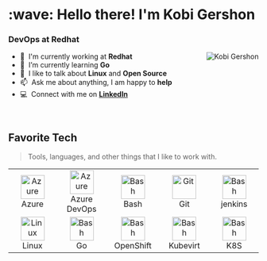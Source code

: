 <h1 align="left" id="suhailkakar-title">:wave: Hello there! I'm Kobi Gershon</h1>
<h3 align="left">DevOps at Redhat </h3>

  <img src="https://github-readme-stats.vercel.app/api?username=kobi86&show_icons=true&theme=react&count_private=true&include_all_commits=true" alt="Kobi Gershon" align="right" />

- :office: &nbsp;I'm currently working at **Redhat**
- :seedling: &nbsp;I’m currently learning **Go**
- :speech_balloon: &nbsp;I like to talk about **Linux** and **Open Source**
- :mailbox: &nbsp;Ask me about anything, I am happy to **help** 
- :computer: &nbsp;Connect with me on **[LinkedIn]**


<br>

<h2 align="left" id="suhailkakar-tech">Favorite Tech</h2>

> Tools, languages, and other things that I like to work with.


<table align="center">
  <tr>
    <td align="center" width="96">
        <img src="https://i.ibb.co/jDGr3z0/azure-removebg-preview.png" width="48" height="48" alt="Azure" />
      <br>Azure
    </td>
    </td>
    <td align="center" width="96">
        <img src="http://blog.devops4me.com/content/images/size/w600/2020/08/Microsoft-Azure-DevOps.png" width="48" height="48" alt="Azure" />
      <br>Azure DevOps
    </td>
    <td align="center" width="96">
        <img src="https://bashlogo.com/img/symbol/png/full_colored_dark.png" width="48" height="48" alt="Bash" />
      <br>Bash
    </td>
    <td align="center" width="96">
        <img src="https://upload.wikimedia.org/wikipedia/commons/thumb/3/3f/Git_icon.svg/1200px-Git_icon.svg.png" width="48" height="48" alt="Git" />
      <br>Git
    <td align="center" width="96">
        <img src="https://miro.medium.com/max/800/1*LOFbTP2SxXcFpM_qTsUSuw.png" width="48" height="48" alt="Bash" />
      <br>jenkins
    </td>
  </tr>
    <td align="center" width="96">
    <img src="https://camo.githubusercontent.com/d7574156c7a1844d3c2907bae0e76254cca759290c08e08a6ef2bd7543c8c0ca/68747470733a2f2f692e6962622e636f2f737331374b47302f63376238313133323437666563643833626439623565643562643366333464352d72656d6f766562672d707265766965772e706e67" width="48" height="48" alt="Linux" />
      <br>Linux
    </td>
    <td align="center" width="96">
        <img src="https://upload.wikimedia.org/wikipedia/commons/thumb/0/05/Go_Logo_Blue.svg/1200px-Go_Logo_Blue.svg.png" width="48" height="48" alt="Bash" />
      <br>Go
    </td>
    <td align="center" width="96">
        <img src="https://upload.wikimedia.org/wikipedia/commons/thumb/3/3a/OpenShift-LogoType.svg/1200px-OpenShift-LogoType.svg.png" width="48" height="48" alt="Bash" />
      <br>OpenShift
    </td>
    <td align="center" width="96">
        <img src="https://avatars.githubusercontent.com/u/18700703?s=280&v=4" width="48" height="48" alt="Bash" />
      <br>Kubevirt
    </td>
    <td align="center" width="96">
        <img src="https://kubernetes.io/images/favicon.png" width="48" height="48" alt="Bash" />
      <br>K8S
    </td>

</table>
<!-- links -->



[linkedin]: https://www.linkedin.com/in/kobi-gershon/ "Kobi gershon LinkedIn"
